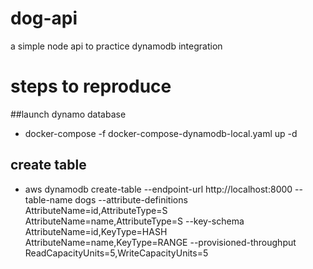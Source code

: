 # dog-api
a simple node api to practice dynamodb integration

# steps to reproduce
##launch dynamo database 
- docker-compose -f docker-compose-dynamodb-local.yaml up -d

## create table 
- aws dynamodb create-table --endpoint-url http://localhost:8000 --table-name dogs --attribute-definitions AttributeName=id,AttributeType=S AttributeName=name,AttributeType=S --key-schema AttributeName=id,KeyType=HASH AttributeName=name,KeyType=RANGE --provisioned-throughput ReadCapacityUnits=5,WriteCapacityUnits=5